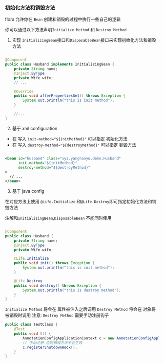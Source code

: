 ### 初始化方法和销毁方法

flora 允许你在 `Bean` 创建和销毁的过程中执行一些自己的逻辑

你可以通过以下方法声明`Initialize Method` 和 `Destroy Method`

1. 实现 `InitializingBean`接口和`DisposableBean`接口来实现初始化方法和销毁方法

```java

@Component
public class Husband implements InitializingBean {
    private String name;
    @Inject.ByType
    private Wife wife;
    // ...

    @Override
    public void afterPropertiesSet() throws Exception {
        System.out.println("this is init method");
    }

    //...
}
```

2. 基于 xml configuration

- 在<bean/> 写入 `init-method="${initMethod}"` 可以指定 初始化方法
- 在<bean/> 写入 `destroy-method="${destroyMethod}"` 可以指定 销毁方法

```xml

<bean id="husband" class="xyz.yanghaoyu.demo.Husband"
      init-method="${initMethod}"
      destroy-method="${destroyMethod}"
>
  // ...
</bean>
```

3. 基于 java config

在对应方法上使用 `@Life.Initialize` 和`@Life.Destroy`即可指定初始化方法和销毁方法

注解和`InitializingBean`,`DisposableBean` 不能同时使用

```java

@Component
public class Husband {
    private String name;
    @Inject.ByType
    private Wife wife;

    @Life.Initialize
    public void init() throws Exception {
        System.out.println("this is init method");
    }

    @Life.Destroy
    public void destroy() throws Exception {
        System.out.println("this is destroy method");
    }
}
```

`Initialize Method` 将会在 属性被注入之后调用
`Destroy Method` 将会在 对象将被销毁时调用 注意: `Destroy Method` 需要手动注册钩子

```java
public class TestClass {
    @Test
    public void t() {
        AnnotationConfigApplicationContext c = new AnnotationConfigApplicationContext(MyConfig.class);
        // 手动注册 否则销毁方法不会生效
        c.registerShutdownHook();
    }
}
```
